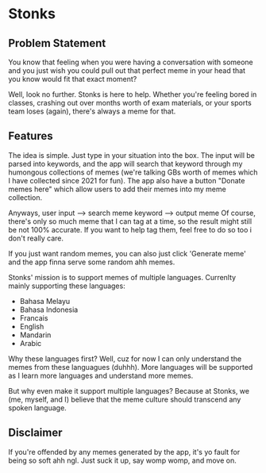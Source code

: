 # Stonks

## Problem Statement
You know that feeling when you were having a conversation with someone and you just wish you could pull out that perfect meme in your head that you know would fit that exact moment?

Well, look no further. Stonks is here to help.
Whether you're feeling bored in classes, crashing out over months worth of exam materials, or your sports team loses (again), there's always a meme for that.

## Features
The idea is simple. Just type in your situation into the box. The input will be parsed into keywords, and the app will search that keyword through my humongous collections of memes (we're talking GBs worth of memes which I have collected since 2021 for fun). The app also have a button "Donate memes here" which allow users to add their memes into my meme collection.

Anyways, user input --> search meme keyword --> output meme
Of course, there's only so much meme that I can tag at a time, so the result might still be not 100% accurate. If you want to help tag them, feel free to do so too i don't really care.

If you just want random memes, you can also just click 'Generate meme' and the app finna serve some random ahh memes.

Stonks' mission is to support memes of multiple languages. Currenlty mainly supporting these languages:
- Bahasa Melayu
- Bahasa Indonesia
- Francais
- English
- Mandarin
- Arabic

Why these languages first? Well, cuz for now I can only understand the memes from these languagues (duhhh). More languages will be supported as I learn more languages and understand more memes.

But why even make it support multiple languages? Because at Stonks, we (me, myself, and I) believe that the meme culture should transcend any spoken language.

## Disclaimer
If you're offended by any memes generated by the app, it's yo fault for being so soft ahh ngl. Just suck it up, say womp womp, and move on.